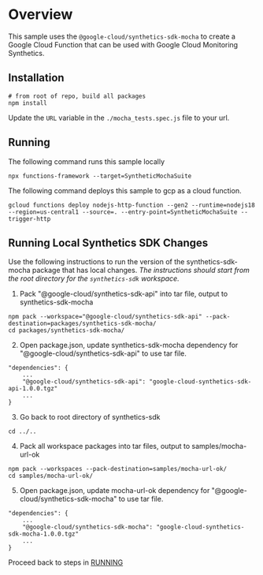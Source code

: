 # Overview

This sample uses the `@google-cloud/synthetics-sdk-mocha` to create a Google Cloud Function that can be used with Google Cloud Monitoring Synthetics.

## Installation

```
# from root of repo, build all packages
npm install
```

Update the `URL` variable in the `./mocha_tests.spec.js` file to your url.

## Running 

The following command runs this sample locally
```
npx functions-framework --target=SyntheticMochaSuite
```

The following command deploys this sample to gcp as a cloud function.
```
gcloud functions deploy nodejs-http-function --gen2 --runtime=nodejs18 --region=us-central1 --source=. --entry-point=SyntheticMochaSuite --trigger-http
```

## Running Local Synthetics SDK Changes

Use the following instructions to run the version of the synthetics-sdk-mocha package that has local changes. *The instructions should start from the root directory for the `synthetics-sdk` workspace.*

1. Pack "@google-cloud/synthetics-sdk-api" into tar file, output to synthetics-sdk-mocha
```
npm pack --workspace="@google-cloud/synthetics-sdk-api" --pack-destination=packages/synthetics-sdk-mocha/
cd packages/synthetics-sdk-mocha/
```

2. Open package.json, update synthetics-sdk-mocha dependency for "@google-cloud/synthetics-sdk-api" to use tar file.

```
"dependencies": {
    ...
    "@google-cloud/synthetics-sdk-api": "google-cloud-synthetics-sdk-api-1.0.0.tgz"
    ...
}
```

3. Go back to root directory of synthetics-sdk
```
cd ../..
```

4. Pack all workspace packages into tar files, output to samples/mocha-url-ok
```
npm pack --workspaces --pack-destination=samples/mocha-url-ok/
cd samples/mocha-url-ok/
```

5. Open package.json, update mocha-url-ok dependency for "@google-cloud/synthetics-sdk-mocha" to use tar file.
```
"dependencies": {
    ...
    "@google-cloud/synthetics-sdk-mocha": "google-cloud-synthetics-sdk-mocha-1.0.0.tgz"
    ...
}
```

Proceed back to steps in [RUNNING](#Running)
